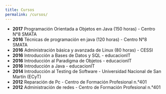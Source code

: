 ```yaml
---
title: Cursos
permalink: /cursos/
---
```


* __2017__ Programación Orientada a Objetos en Java (150 horas) - Centro N°8 SMATA
* __2016__ Técnicas de programación en java (120 horas) - Centro N°8 SMATA
* __2016__ Administración básica y avanzada de Linux (80 horas) - CESSI
* __2016__ Introducción a Bases de Datos y SQL - educacionIT
* __2016__ Introducción al Paradigma de Objetos - educacionIT
* __2016__ Introducción a Java -  educacionIT  
* __2014__ Introducción al Testing de Software -  Universidad Nacional de San Martín (ECyT)
* __2012__ Reparación de Pc - Centro de Formación Profesional n.°401  
* __2012__ Administración de redes - Centro de Formación Profesional n.°401
  